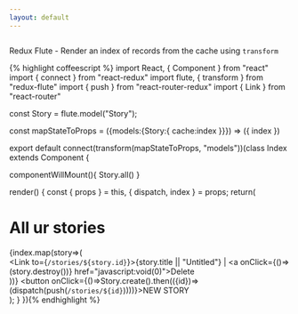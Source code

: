 ```yaml
---
layout: default
---
```

<div class="col-12" style="margin-top:2em; margin-bottom:2em;">
Redux Flute - Render an index of records from the cache using <code class="highlighter-rouge">transform</code>
<div style="margin-top:1em;">
{% highlight coffeescript %}
import React, { Component } from "react"
import { connect } from "react-redux"
import flute, { transform } from "redux-flute"
import { push } from "react-router-redux"
import { Link } from "react-router"

const Story = flute.model("Story");

const mapStateToProps = ({models:{Story:{ cache:index }}}) => ({ index })

export default connect(transform(mapStateToProps, "models"))(class Index extends Component {

  componentWillMount(){
    Story.all()
  }

  render() {
    const { props } = this,
          { dispatch, index } = props;
    return(
      <div>
        <h1>All ur stories</h1>
        {index.map(story=>(
          <div key={story.id}>
            <Link to={`/stories/${story.id}`}>{story.title || "Untitled"}</Link> | <a onClick={()=>(story.destroy())} href="javascript:void(0)">Delete</a>
          </div>
        ))}
        <button onClick={()=>Story.create().then(({id})=>(dispatch(push(`/stories/${id}`))))}>NEW STORY</button>
      </div>
    );
  }
}){% endhighlight %}
</div>
</div>
